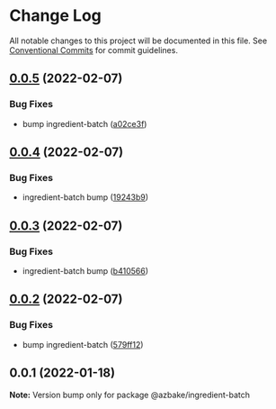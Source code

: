 # Change Log

All notable changes to this project will be documented in this file.
See [Conventional Commits](https://conventionalcommits.org) for commit guidelines.

## [0.0.5](https://github.com/HomecareHomebase/azure-bake/compare/@azbake/ingredient-batch@0.0.4...@azbake/ingredient-batch@0.0.5) (2022-02-07)


### Bug Fixes

* bump ingredient-batch ([a02ce3f](https://github.com/HomecareHomebase/azure-bake/commit/a02ce3f6eb8e486b95c7d0f65a4782116c2498ac))





## [0.0.4](https://github.com/HomecareHomebase/azure-bake/compare/@azbake/ingredient-batch@0.0.3...@azbake/ingredient-batch@0.0.4) (2022-02-07)


### Bug Fixes

* ingredient-batch bump ([19243b9](https://github.com/HomecareHomebase/azure-bake/commit/19243b961bbd88b32781ff043fca05dfc3186dac))





## [0.0.3](https://github.com/HomecareHomebase/azure-bake/compare/@azbake/ingredient-batch@0.0.2...@azbake/ingredient-batch@0.0.3) (2022-02-07)


### Bug Fixes

* ingredient-batch bump ([b410566](https://github.com/HomecareHomebase/azure-bake/commit/b4105668bb424f86e5f88bd37cce06dcdddb3c79))





## [0.0.2](https://github.com/HomecareHomebase/azure-bake/compare/@azbake/ingredient-batch@0.0.1...@azbake/ingredient-batch@0.0.2) (2022-02-07)


### Bug Fixes

* bump ingredient-batch ([579ff12](https://github.com/HomecareHomebase/azure-bake/commit/579ff127e5bed7863d7d66c6ec4a7fb677970fb7))





## 0.0.1 (2022-01-18)

**Note:** Version bump only for package @azbake/ingredient-batch
